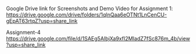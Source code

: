 Google Drive link for Screenshots and Demo Video for Assignment 1:
https://drive.google.com/drive/folders/1qlnQaa6eOTNt1LnCenCU-gEpAT63rtqZ?usp=share_link



Assignment-4
https://drive.google.com/file/d/1SAEg5AlbjXa9xfl2MIadZ7fSc876m_4b/view?usp=share_link
